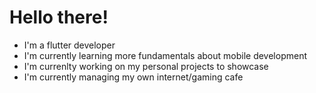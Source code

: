 # Hello there!
  - I'm a flutter developer
  - I'm currently learning more fundamentals about mobile development
  - I'm currenlty working on my personal projects to showcase
  - I'm currently managing my own internet/gaming cafe
  
